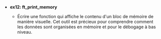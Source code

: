 - **ex12: ft_print_memory**

  - Écrire une fonction qui affiche le contenu d'un bloc de mémoire de manière visuelle. Cet outil est précieux pour comprendre comment les données sont organisées en mémoire et pour le débogage à bas niveau.
